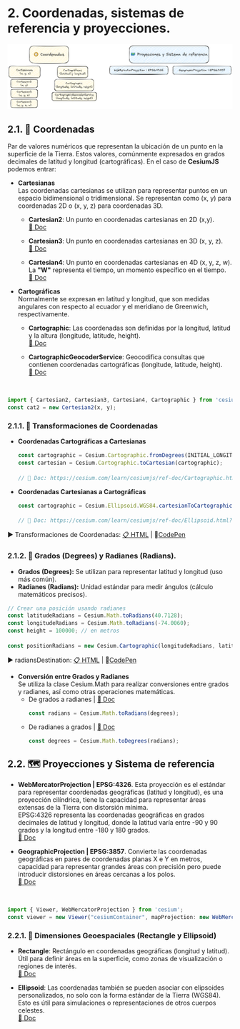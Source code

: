 # 2. Coordenadas, sistemas de referencia y proyecciones.
![scheme](./scheme.png)

## 2.1. 🧭 Coordenadas
Par de valores numéricos que representan la ubicación de un punto en la superficie de la Tierra. Estos valores, comúnmente expresados en grados decimales de latitud y longitud (cartográficas). En el caso de **CesiumJS** podemos entrar:
  * **Cartesianas**  
    Las coordenadas cartesianas se utilizan para representar puntos en un espacio bidimensional o tridimensional.
    Se representan como (x, y) para coordenadas 2D o (x, y, z) para coordenadas 3D.
  

    * **Cartesian2**: Un punto en coordenadas cartesianas en 2D (x,y).  
      [📘 Doc](https://cesium.com/learn/cesiumjs/ref-doc/Cartesian2.html)

     * **Cartesian3**: Un punto en coordenadas cartesianas en 3D (x, y, z).  
      [📘 Doc](https://cesium.com/learn/cesiumjs/ref-doc/Cartesian3.html)
    
      * **Cartesian4**: Un punto en coordenadas cartesianas en 4D (x, y, z, w).      
      La **"W"** representa el tiempo, un momento específico en el tiempo.  
      [📘 Doc](https://cesium.com/learn/cesiumjs/ref-doc/Cartesian4.html)
  * **Cartográficas**   
   Normalmente se expresan en latitud y longitud, que son medidas angulares con respecto al ecuador y el meridiano de Greenwich, respectivamente.

    * **Cartographic**: Las coordenadas son definidas por la longitud, latitud y la altura (longitude, latitude, height).  
      [📘 Doc](https://cesium.com/learn/cesiumjs/ref-doc/Cartographic.html)  
      
    * **CartographicGeocoderService**: Geocodifica consultas que contienen coordenadas cartográficas (longitude, latitude, height).  
      [📘 Doc](https://cesium.com/learn/cesiumjs/ref-doc/CartographicGeocoderService.html)  
      
        <br/>
   ```JavaScript
   import { Cartesian2, Cartesian3, Cartesian4, Cartographic } from 'cesium';
   const cat2 = new Certesian2(x, y);
   ```
### 2.1.1. 🔄 Transformaciones de Coordenadas
* **Coordenadas Cartográficas a Cartesianas**
  ```javascript
  const cartographic = Cesium.Cartographic.fromDegrees(INITIAL_LONGITUDE, INITIAL_LATITUDE, INITIAL_HEIGHT);
  const cartesian = Cesium.Cartographic.toCartesian(cartographic);

  // 📘 Doc: https://cesium.com/learn/cesiumjs/ref-doc/Cartographic.html?classFilter=Cartographic#.toCartesian
  ```
* **Coordenadas Cartesianas a Cartográficas**
  ```javascript
  const cartographic = Cesium.Ellipsoid.WGS84.cartesianToCartographic(cartesian);

  // 📘 Doc: https://cesium.com/learn/cesiumjs/ref-doc/Ellipsoid.html?classFilter=Ellipsoid#cartesianToCartographic
  ```

 ▶️ Transformaciones de Coordenadas: [📋 HTML](https://github.com/AlvaroCodes/cesiumJS_notebook/blob/main/02_Coordenadas_%20sistemas_de_referencia_y_proyecciones./examples/01_transformCoord.html)  | 🚀[CodePen](https://codepen.io/AlvaroCodes/pen/MWdeEZP)  

### 2.1.2. 📐 Grados (Degrees) y Radianes (Radians).
* **Grados (Degrees):** Se utilizan para representar latitud y longitud (uso más común).
* **Radianes (Radians):** Unidad estándar para medir ángulos (cálculo matemáticos precisos).
```javascript
// Crear una posición usando radianes
const latitudeRadians = Cesium.Math.toRadians(40.7128);
const longitudeRadians = Cesium.Math.toRadians(-74.0060);
const height = 100000; // en metros

const positionRadians = new Cesium.Cartographic(longitudeRadians, latitudeRadians, height);
```

 ▶️ radiansDestination: [📋 HTML](https://github.com/AlvaroCodes/cesiumJS_notebook/blob/main/02_Coordenadas_%20sistemas_de_referencia_y_proyecciones./examples/02_radiansDestination.html)  | 🚀[CodePen](https://codepen.io/AlvaroCodes/pen/WNBxXoa)  
 
* **Conversión entre Grados y Radianes**  
Se utiliza la clase Cesium.Math para realizar conversiones entre grados y radianes, así como otras operaciones matemáticas.  
  * De grados a radianes | [📘 Doc](https://cesium.com/learn/cesiumjs/ref-doc/Math.html?classFilter=math#.toRadians)  
    ```javascript
    const radians = Cesium.Math.toRadians(degrees);
    ```
  * De radianes a grados | [📘 Doc](https://cesium.com/learn/cesiumjs/ref-doc/Math.html?classFilter=math#.toDegrees)  
    ```javascript
    const degrees = Cesium.Math.toDegrees(radians);
    ```

## 2.2. 🗺️ Proyecciones y Sistema de referencia
  * **WebMercatorProjection | EPSG:4326**. Esta proyección es el estándar para representar coordenadas geográficas (latitud y longitud), es una proyección cilíndrica, tiene la capacidad para representar áreas extensas de la Tierra con distorsión mínima.   
    EPSG:4326 representa las coordenadas geográficas en grados decimales de latitud y longitud, donde la latitud varía entre -90 y 90 grados y la longitud entre -180 y 180 grados.  
    [📘 Doc](https://cesium.com/learn/ion-sdk/ref-doc/WebMercatorProjection.html)
    
  * **GeographicProjection | EPSG:3857**.  Convierte las coordenadas geográficas en pares de coordenadas planas X e Y en metros, capacidad para representar grandes áreas con precisión pero puede introducir distorsiones en áreas cercanas a los polos.  
    [📘 Doc](https://cesium.com/learn/ion-sdk/ref-doc/GeographicProjection.html)

    
    <br/>
   ```JavaScript
   import { Viewer, WebMercatorProjection } from 'cesium';
   const viewer = new Viewer("cesiumContainer", mapProjection: new WebMercatorProjection());
   ```
### 2.2.1. 🔵 Dimensiones Geoespaciales (Rectangle y Ellipsoid)
* **Rectangle**: Rectángulo en coordenadas geográficas (longitud y latitud). Útil para definir áreas en la superficie, como zonas de visualización o regiones de interés.  
    [📘 Doc](https://cesium.com/learn/cesiumjs/ref-doc/Rectangle.html?classFilter=recta)
  
* **Ellipsoid**: Las coordenadas también se pueden asociar con elipsoides personalizados, no solo con la forma estándar de la Tierra (WGS84). Esto es útil para simulaciones o representaciones de otros cuerpos celestes.  
   [📘 Doc](https://cesium.com/learn/cesiumjs/ref-doc/Ellipsoid.html?classFilter=ellips)

